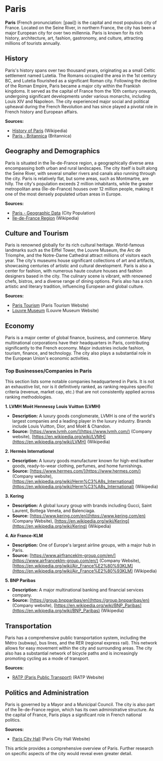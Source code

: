 # Paris

**Paris** (French pronunciation: ​[paʁi]) is the capital and most populous city of France. Located on the Seine River, in northern France, the city has been a major European city for over two millennia.  Paris is known for its rich history, architecture, art, fashion, gastronomy, and culture, attracting millions of tourists annually.

## History

Paris's history spans over two thousand years, originating as a small Celtic settlement named Lutetia.  The Romans occupied the area in the 1st century BC, and Lutetia flourished as a significant Roman city.  Following the decline of the Roman Empire, Paris became a major city within the Frankish kingdoms.  It served as the capital of France from the 10th century onwards, undergoing significant developments under various monarchs, including Louis XIV and Napoleon.  The city experienced major social and political upheaval during the French Revolution and has since played a pivotal role in French history and European affairs.

**Sources:**

*   [History of Paris](https://en.wikipedia.org/wiki/History_of_Paris) (Wikipedia)
*   [Paris - Britannica](https://www.britannica.com/place/Paris) (Britannica)


## Geography and Demographics

Paris is situated in the Île-de-France region, a geographically diverse area encompassing both urban and rural landscapes. The city itself is built along the Seine River, with several smaller rivers and canals also running through the city. Paris is relatively flat, but some areas, such as Montmartre, are hilly. The city's population exceeds 2 million inhabitants, while the greater metropolitan area (Île-de-France) houses over 12 million people, making it one of the most densely populated urban areas in Europe.

**Sources:**

*   [Paris - Geographic Data](https://www.citypopulation.de/en/france/paris/) (City Population)
*   [Île-de-France Region](https://en.wikipedia.org/wiki/Île-de-France) (Wikipedia)

## Culture and Tourism

Paris is renowned globally for its rich cultural heritage.  World-famous landmarks such as the Eiffel Tower, the Louvre Museum, the Arc de Triomphe, and the Notre-Dame Cathedral attract millions of visitors each year.  The city's museums house significant collections of art and artifacts, showcasing centuries of artistic and cultural development.  Paris is also a center for fashion, with numerous haute couture houses and fashion designers based in the city. The culinary scene is vibrant, with renowned chefs, bistros, and a diverse range of dining options.  Paris also has a rich artistic and literary tradition, influencing European and global culture.

**Sources:**

*   [Paris Tourism](https://en.parisinfo.com/) (Paris Tourism Website)
*   [Louvre Museum](https://www.louvre.fr/en) (Louvre Museum Website)

## Economy

Paris is a major center of global finance, business, and commerce.  Many multinational corporations have their headquarters in Paris, contributing significantly to the French economy.  Major industries include fashion, tourism, finance, and technology.  The city also plays a substantial role in the European Union's economic activities.

### Top Businesses/Companies in Paris

This section lists some notable companies headquartered in Paris.  It is not an exhaustive list, nor is it definitively ranked, as ranking requires specific criteria (revenue, market cap, etc.) that are not consistently applied across ranking methodologies.

**1. LVMH Moët Hennessy Louis Vuitton (LVMH)**

*   **Description:** A luxury goods conglomerate, LVMH is one of the world's largest companies and a leading player in the luxury industry.  Brands include Louis Vuitton, Dior, and Moët & Chandon.
*   **Source:** [https://www.lvmh.com/](https://www.lvmh.com/) (Company website), [https://en.wikipedia.org/wiki/LVMH](https://en.wikipedia.org/wiki/LVMH) (Wikipedia)

**2. Hermès International**

*   **Description:** A luxury goods manufacturer known for high-end leather goods, ready-to-wear clothing, perfumes, and home furnishings.
*   **Source:** [https://www.hermes.com/](https://www.hermes.com/) (Company website), [https://en.wikipedia.org/wiki/Herm%C3%A8s_International](https://en.wikipedia.org/wiki/Herm%C3%A8s_International) (Wikipedia)

**3. Kering**

*   **Description:** A global luxury group with brands including Gucci, Saint Laurent, Bottega Veneta, and Balenciaga.
*   **Source:** [https://www.kering.com/en](https://www.kering.com/en) (Company Website), [https://en.wikipedia.org/wiki/Kering](https://en.wikipedia.org/wiki/Kering) (Wikipedia)

**4. Air France-KLM**

*   **Description:** One of Europe's largest airline groups, with a major hub in Paris.
*   **Source:** [https://www.airfranceklm-group.com/en/](https://www.airfranceklm-group.com/en/) (Company Website), [https://en.wikipedia.org/wiki/Air_France%E2%80%93KLM](https://en.wikipedia.org/wiki/Air_France%E2%80%93KLM) (Wikipedia)

**5. BNP Paribas**

*   **Description:** A major multinational banking and financial services company.
*   **Source:** [https://group.bnpparibas/en](https://group.bnpparibas/en) (Company website), [https://en.wikipedia.org/wiki/BNP_Paribas](https://en.wikipedia.org/wiki/BNP_Paribas) (Wikipedia)


## Transportation

Paris has a comprehensive public transportation system, including the Métro (subway), bus lines, and the RER (regional express rail). This network allows for easy movement within the city and surrounding areas. The city also has a substantial network of bicycle paths and is increasingly promoting cycling as a mode of transport.


**Sources:**

*   [RATP (Paris Public Transport)](https://www.ratp.fr/en) (RATP Website)


## Politics and Administration

Paris is governed by a Mayor and a Municipal Council.  The city is also part of the Île-de-France region, which has its own administrative structure.  As the capital of France, Paris plays a significant role in French national politics.

**Sources:**

*   [Paris City Hall](https://www.paris.fr/en) (Paris City Hall Website)


This article provides a comprehensive overview of Paris. Further research on specific aspects of the city would reveal even greater detail.
